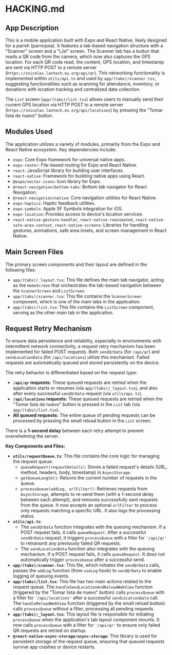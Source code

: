 # HACKING.md

## App Description

This is a mobile application built with Expo and React Native, likely designed for a parish (parroquia). It features a tab-based navigation structure with a "Scanner" screen and a "List" screen. The Scanner tab has a button that reads a QR code from the camera, which now also captures the GPS location. For each QR code read, the content, GPS location, and timestamp are sent via HTTP POST to a remote server (`https://snicolas.lantech.eu.org/api/qr`). This networking functionality is implemented within `utils/api.ts` and used by `app/(tabs)/scanner.tsx`, suggesting functionalities such as scanning for attendance, inventory, or donations with location tracking and centralized data collection.

The `List` screen (`app/(tabs)/list.tsx`) allows users to manually send their current GPS location via HTTP POST to a remote server (`https://snicolas.lantech.eu.org/api/locations`) by pressing the "Tomar lista de nuevo" button.

## Modules Used

The application utilizes a variety of modules, primarily from the Expo and React Native ecosystem. Key dependencies include:

- `expo`: Core Expo framework for universal native apps.
- `expo-router`: File-based routing for Expo and React Native.
- `react`: JavaScript library for building user interfaces.
- `react-native`: Framework for building native apps using React.
- `@expo/vector-icons`: Icon library for Expo.
- `@react-navigation/bottom-tabs`: Bottom tab navigator for React Navigation.
- `@react-navigation/native`: Core navigation utilities for React Native.
- `expo-haptics`: Haptic feedback utilities.
- `expo-symbols`: Apple SF Symbols integration for iOS.
- `expo-location`: Provides access to device's location services.
- `react-native-gesture-handler`, `react-native-reanimated`, `react-native-safe-area-context`, `react-native-screens`: Libraries for handling gestures, animations, safe area insets, and screen management in React Native.

## Main Screen Files

The primary screen components and their layout are defined in the following files:

- `app/(tabs)/_layout.tsx`: This file defines the main tab navigator, acting as the `HomeScreen` that orchestrates the tab-based navigation between the `ScannerScreen` and `ListScreen`.
- `app/(tabs)/scanner.tsx`: This file contains the `ScannerScreen` component, which is one of the main tabs in the application.
- `app/(tabs)/list.tsx`: This file contains the `ListScreen` component, serving as the other main tab in the application.

## Request Retry Mechanism

To ensure data persistence and reliability, especially in environments with intermittent network connectivity, a request retry mechanism has been implemented for failed POST requests. Both `sendQrData` (for `/api/qr`) and `sendLocationData` (for `/api/locations`) utilize this mechanism. Failed requests are automatically queued and stored persistently on the device.

The retry behavior is differentiated based on the request type:

- **`/api/qr` requests:** These queued requests are retried when the application starts or resumes (via `app/(tabs)/_layout.tsx`), and also after every successful `sendQrData` request (via `utils/api.ts`).
- **`/api/locations` requests:** These queued requests are retried when the "Tomar lista de nuevo" button is pressed in the `List` tab (via `app/(tabs)/list.tsx`).
- **All queued requests:** The entire queue of pending requests can be processed by pressing the small reload button in the `List` screen.

There is a **1-second delay** between each retry attempt to prevent overwhelming the server.

**Key Components and Files:**

- **`utils/requestQueue.ts`**: This file contains the core logic for managing the request queue.
  - `queueRequest(requestDetails)`: Stores a failed request's details (URL, method, headers, body, timestamp) in `AsyncStorage`.
  - `getQueueLength()`: Returns the current number of requests in the queue.
  - `processQueue(addLog, urlFilter?)`: Retrieves requests from `AsyncStorage`, attempts to re-send them (with a 1-second delay between each attempt), and removes successfully sent requests from the queue. It now accepts an optional `urlFilter` to process only requests matching a specific URL. It also logs the processing status.
- **`utils/api.ts`**:
  - The `sendQrData` function integrates with the queuing mechanism. If a POST request fails, it calls `queueRequest`. After a successful `sendQrData` request, it triggers `processQueue` with a filter for `'/api/qr'` to retransmit any previously failed QR requests.
  - The `sendLocationData` function also integrates with the queuing mechanism. If a POST request fails, it calls `queueRequest`. It _does not_ automatically trigger `processQueue` after a successful send.
- **`app/(tabs)/scanner.tsx`**: This file, which initiates the `sendQrData` calls, passes the `addLog` function (from `useLog` hook) to `sendQrData` to enable logging of queuing events.
- **`app/(tabs)/list.tsx`**: This file has two main actions related to the request queue. The `handleSendLocationAndReloadWebView` function (triggered by the "Tomar lista de nuevo" button) calls `processQueue` with a filter for `'/api/locations'` after a successful `sendLocationData` call. The `handleReloadWebView` function (triggered by the small reload button) calls `processQueue` without a filter, processing all pending requests.
- **`app/(tabs)/_layout.tsx`**: This layout file is responsible for initiating `processQueue` when the application's tab layout component mounts. It now calls `processQueue` with a filter for `'/api/qr'` to ensure only failed QR requests are retried on startup.
- **`@react-native-async-storage/async-storage`**: This library is used for persistent storage of the request queue, ensuring that queued requests survive app crashes or device restarts.
